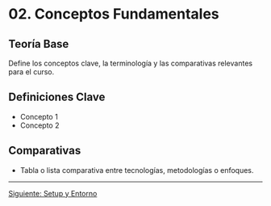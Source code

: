 # 02. Conceptos Fundamentales

## Teoría Base

Define los conceptos clave, la terminología y las comparativas relevantes para el curso.

## Definiciones Clave
- Concepto 1
- Concepto 2

## Comparativas
- Tabla o lista comparativa entre tecnologías, metodologías o enfoques.

---

[Siguiente: Setup y Entorno](./03-setup.md)
